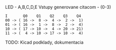 
LED - A,B,C,D,E
Vstupy generovane citacom - (0-3)

    I       Q0    Q1    Q2    Q3    Q4
    00 -> ( 16 ->  8 ->  4 ->  2 ->  1)  
    01 -> ( 16 ->  1 ->  8 ->  2 ->  4) 
    10 -> ( 17 -> 10 ->  4 -> 20 -> 21)  
    11 -> (  4 -> 10 -> 17 -> 10 ->  4)  
  
TODO: Kicad podklady, dokumentacia
